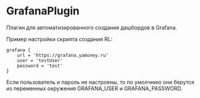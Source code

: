 # GrafanaPlugin

Плагин для автоматизированного создания дашбордов в Grafana.

Пример настройки скрипта создания RL:
```
grafana {
    url = 'https://grafana.yamoney.ru'
    user = 'testUser'
    password = 'test'
}
```

Если пользователь и пароль не настроены, то по умолчнию они берутся из переменных окружения GRAFANA_USER и GRAFANA_PASSWORD.